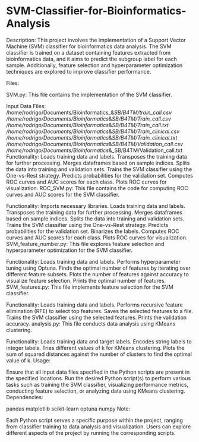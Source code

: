 # SVM-Classifier-for-Bioinformatics-Analysis

Description:
This project involves the implementation of a Support Vector Machine (SVM) classifier for bioinformatics data analysis. The SVM classifier is trained on a dataset containing features extracted from bioinformatics data, and it aims to predict the subgroup label for each sample. Additionally, feature selection and hyperparameter optimization techniques are explored to improve classifier performance.

Files:

SVM.py: This file contains the implementation of the SVM classifier.

Input Data Files:
/home/rodrigo/Documents/Bioinformatics_&_SB/B4TM/train_call.csv
/home/rodrigo/Documents/Bioinformatics_&_SB/B4TM/Train_call.csv
/home/rodrigo/Documents/Bioinformatics_&_SB/B4TM/Train_call.txt
/home/rodrigo/Documents/Bioinformatics_&_SB/B4TM/Train_clinical.csv
/home/rodrigo/Documents/Bioinformatics_&_SB/B4TM/Train_clinical.txt
/home/rodrigo/Documents/Bioinformatics_&_SB/B4TM/Validation_call.csv
/home/rodrigo/Documents/Bioinformatics_&_SB/B4TM/Validation_call.txt
Functionality:
Loads training data and labels.
Transposes the training data for further processing.
Merges dataframes based on sample indices.
Splits the data into training and validation sets.
Trains the SVM classifier using the One-vs-Rest strategy.
Predicts probabilities for the validation set.
Computes ROC curves and AUC scores for each class.
Plots ROC curves for visualization.
ROC_SVM.py: This file contains the code for computing ROC curves and AUC scores for the SVM classifier.

Functionality:
Imports necessary libraries.
Loads training data and labels.
Transposes the training data for further processing.
Merges dataframes based on sample indices.
Splits the data into training and validation sets.
Trains the SVM classifier using the One-vs-Rest strategy.
Predicts probabilities for the validation set.
Binarizes the labels.
Computes ROC curves and AUC scores for each class.
Plots ROC curves for visualization.
SVM_feature_number.py: This file explores feature selection and hyperparameter optimization for the SVM classifier.

Functionality:
Loads training data and labels.
Performs hyperparameter tuning using Optuna.
Finds the optimal number of features by iterating over different feature subsets.
Plots the number of features against accuracy to visualize feature selection.
Prints the optimal number of features.
SVM_features.py: This file implements feature selection for the SVM classifier.

Functionality:
Loads training data and labels.
Performs recursive feature elimination (RFE) to select top features.
Saves the selected features to a file.
Trains the SVM classifier using the selected features.
Prints the validation accuracy.
analysis.py: This file conducts data analysis using KMeans clustering.

Functionality:
Loads training data and target labels.
Encodes string labels to integer labels.
Tries different values of k for KMeans clustering.
Plots the sum of squared distances against the number of clusters to find the optimal value of k.
Usage:

Ensure that all input data files specified in the Python scripts are present in the specified locations.
Run the desired Python script(s) to perform various tasks such as training the SVM classifier, visualizing performance metrics, conducting feature selection, or analyzing data using KMeans clustering.
Dependencies:

pandas
matplotlib
scikit-learn
optuna
numpy
Note:

Each Python script serves a specific purpose within the project, ranging from classifier training to data analysis and visualization.
Users can explore different aspects of the project by running the corresponding scripts.
